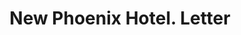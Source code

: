 ---
doi: 10.7916/D8M91MMM
date_other: '1883'
date_other_textual: '1883'
form: correspondence
genre:
- Letters (correspondence)
name:
- New Phoenix Hotel
object_in_context_url: https://biggert.cul.columbia.edu/items/view/ave_biggert_00310
subject_hierarchical_geographic:
- Lexington, Kentucky, United States
subject_name:
- New Phoenix Hotel
title: New Phoenix Hotel. Letter
sort_title: New Phoenix Hotel. Letter
call_number: ave_biggert_00310
coordinates:
- 38.02972222222222,-84.49472222222222
pid: ave_biggert_00310
identifiers: ave_biggert_00310
thumbnail: https://derivativo-2.library.columbia.edu/iiif/2/ldpd:344250/full/!256,256/0/native.jpg
permalink: "/items/ave_biggert_00310/"
layout: iiif-image-page
---